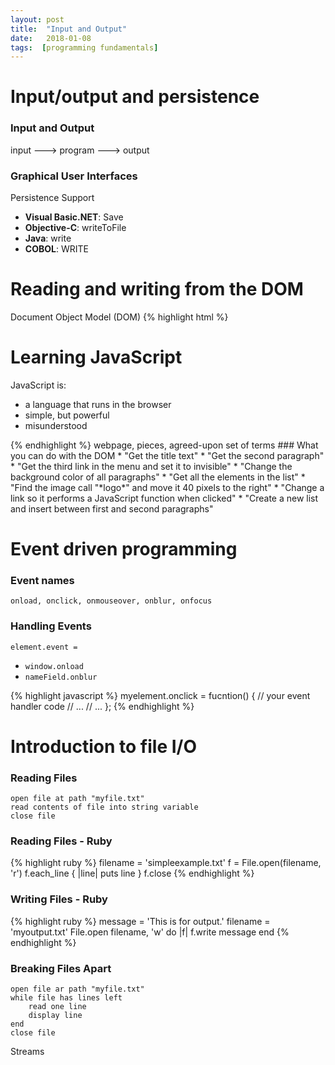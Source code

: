 ```yaml
---
layout: post
title:  "Input and Output"
date:   2018-01-08
tags:  [programming fundamentals]
---
```

# Input/output and persistence
### Input and Output
input ---> program ---> output
### Graphical User Interfaces
Persistence Support
* **Visual Basic.NET**: Save
* **Objective-C**: writeToFile
* **Java**: write
* **COBOL**: WRITE

# Reading and writing from the DOM
Document Object Model (DOM)
{% highlight html %}
<html>
    <head>
        <title>About JavaScript</title>
    </head>
    <body>
        <h1>Learning JavaScript</h1>
        <p>JavaScript is: </p>
        <ul>
            <li>a language that runs in the browser</li>
            <li>simple, but powerful</li>
            <li>misunderstood</li>
        </ul>
    </body>
</html>
{% endhighlight %}
webpage, pieces, agreed-upon set of terms
### What you can do with the DOM
* "Get the title text"
* "Get the second paragraph"
* "Get the third link in the menu and set it to invisible"
* "Change the background color of all paragraphs"
* "Get all the elements in the list"
* "Find the image call "*logo*" and move it 40 pixels to the right"
* "Change a link so it performs a JavaScript function when clicked"
* "Create a new list and insert between first and second paragraphs"

# Event driven programming
### Event names
`onload, onclick, onmouseover, onblur, onfocus`
### Handling Events
`element.event =`
* `window.onload`
* `nameField.onblur`

{% highlight javascript %}
myelement.onclick = fucntion() {
    // your event handler code
    // ...
    // ...
};
{% endhighlight %}
# Introduction to file I/O
### Reading Files
~~~~~~~
open file at path "myfile.txt"
read contents of file into string variable
close file
~~~~~~~
### Reading Files - Ruby
{% highlight ruby %}
filename = 'simpleexample.txt'
f = File.open(filename, 'r')
f.each_line { |line|
    puts line
}
f.close
{% endhighlight %}
### Writing Files - Ruby
{% highlight ruby %}
message = 'This is for output.'
filename = 'myoutput.txt'
File.open filename, 'w' do |f|
    f.write message
end
{% endhighlight %}
### Breaking Files Apart
~~~~~~~
open file ar path "myfile.txt"
while file has lines left
    read one line
    display line
end
close file
~~~~~~~
Streams